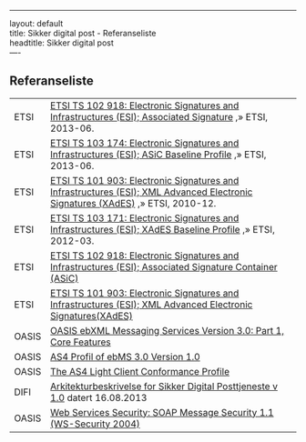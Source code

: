 -----

layout: default  
title: Sikker digital post - Referanseliste  
headtitle: Sikker digital post  
—-

## Referanseliste

|       |                                                                                                                                                                                                                                      |
| ----- | ------------------------------------------------------------------------------------------------------------------------------------------------------------------------------------------------------------------------------------ |
| ETSI  | [ETSI TS 102 918: Electronic Signatures and Infrastructures (ESI); Associated Signature](http://www.etsi.org/deliver/etsi_ts/102900_102999/102918/01.03.01_60/ts_102918v010301p.pdf) ,» ETSI, 2013-06.                               |
| ETSI  | [ETSI TS 103 174: Electronic Signatures and Infrastructures (ESI); ASiC Baseline Profile](http://www.etsi.org/deliver/etsi_ts/103100_103199/103174/02.02.01_60/ts_103174v020201p.pdf) ,» ETSI, 2013-06.                              |
| ETSI  | [ETSI TS 101 903: Electronic Signatures and Infrastructures (ESI); XML Advanced Electronic Signatures (XAdES)](http://www.etsi.org/deliver/etsi_ts%5C101900_101999%5C101903%5C01.04.02_60%5Cts_101903v010402p.pdf) ,» ETSI, 2010-12. |
| ETSI  | [ETSI TS 103 171: Electronic Signatures and Infrastructures (ESI); XAdES Baseline Profile](http://www.etsi.org/deliver/etsi_ts/103100_103199/103171/02.01.01_60/ts_103171v020101p.pdf) ,» ETSI, 2012-03.                             |
| ETSI  | [ETSI TS 102 918: Electronic Signatures and Infrastructures (ESI); Associated Signature Container (ASiC)](http://www.etsi.org/deliver/etsi_ts/102900_102999/102918/01.03.01_60/ts_102918v010301p.pdf)                                |
| ETSI  | [ETSI TS 101 903: Electronic Signatures and Infrastructures (ESI); XML Advanced Electronic Signatures(XAdES)](http://www.etsi.org/deliver/etsi_ts%5C101900_101999%5C101903%5C01.04.02_60%5Cts_101903v010402p.pdf)                    |
| OASIS | [OASIS ebXML Messaging Services Version 3.0: Part 1, Core Features](http://docs.oasis-open.org/ebxml-msg/ebms/v3.0/core/os/ebms_core-3.0-spec-os.pdf)                                                                                |
| OASIS | [AS4 Profil of ebMS 3.0 Version 1.0](http://docs.oasis-open.org/ebxml-msg/ebms/v3.0/profiles/AS4-profile/v1.0/os/AS4-profile-v1.0-os.html)                                                                                           |
| OASIS | [The AS4 Light Client Conformance Profile](http://docs.oasis-open.org/ebxml-msg/ebms/v3.0/profiles/AS4-profile/v1.0/os/AS4-profile-v1.0-os.html#__RefHeading__26166_1909778835)                                                      |
| DIFI  | [Arkitekturbeskrivelse for Sikker Digital Posttjeneste v 1.0](ArkitekturbeskrivelseforSikkerdigitalposttjenestev1.0.pdf) datert 16.08.2013                                                                                           |
| OASIS | [Web Services Security: SOAP Message Security 1.1 (WS-Security 2004)](https://www.oasis-open.org/committees/download.php/21255/wss-v1.1-spec-errata-os-SOAPMessageSecurity.pdf)                                                      |
